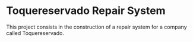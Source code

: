 Toquereservado Repair System
=====================
This project consists in the construction of a repair system for a company called Toquereservado.
